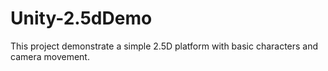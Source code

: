 # Unity-2.5dDemo
This project demonstrate a simple 2.5D platform with basic characters and camera movement.
